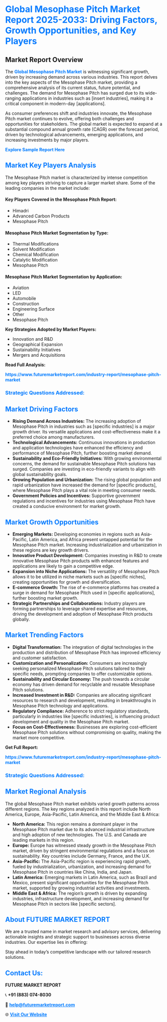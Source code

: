 <h1 style="color: #007BFF;">Global Mesophase Pitch Market Report 2025-2033: Driving Factors, Growth Opportunities, and Key Players</h1>

<section id="overview">
<h2>Market Report Overview</h2>
<p>The <a href="https://www.futuremarketreport.com/industry-report/mesophase-pitch-market" style="color: #007BFF; text-decoration: none;"><strong>Global Mesophase Pitch Market</strong></a> is witnessing significant growth, driven by increasing demand across various industries. This report delves into the key aspects of the Mesophase Pitch market, providing a comprehensive analysis of its current status, future potential, and challenges. The demand for Mesophase Pitch has surged due to its wide-ranging applications in industries such as [insert industries], making it a critical component in modern-day [applications].</p>
<p>As consumer preferences shift and industries innovate, the Mesophase Pitch market continues to evolve, offering both challenges and opportunities for stakeholders. The global market is expected to expand at a substantial compound annual growth rate (CAGR) over the forecast period, driven by technological advancements, emerging applications, and increasing investments by major players.</p>
</section>

<section id="overview">
<p><a href="https://www.futuremarketreport.com/request-sample/reportId=99203" style="color: #007BFF; text-decoration: none;"><strong>Explore Sample Report Here</strong></a></p>
</section>

<section id="key-players">
<h2 style="color: #007BFF;">Market Key Players Analysis</h2>
<p>The Mesophase Pitch market is characterized by intense competition among key players striving to capture a larger market share. Some of the leading companies in the market include:</p>
<h4>Key Players Covered in the Mesophase Pitch Report:</h4>
<ul><li>Himadri</li><li>Advanced Carbon Products</li><li>Mesophase Pitch</li></ul>
<h4>Mesophase Pitch Market Segmentation by Type:</h4>
<ul><li>Thermal Modifications</li><li>Solvent Modification</li><li>Chemical Modification</li><li>Catalytic Modification</li><li>Mesophase Pitch</li></ul>

<h4>Mesophase Pitch Market Segmentation by Application:</h4>
<ul><li>Aviation</li><li>LED</li><li>Automobile</li><li>Construction</li><li>Engineering Surface</li><li>Other</li><li>Mesophase Pitch</li></ul>
<p><strong>Key Strategies Adopted by Market Players:</strong></p>
<ul>
<li>Innovation and R&D</li>
<li>Geographical Expansion</li>
<li>Sustainability Initiatives</li>
<li>Mergers and Acquisitions</li>
</ul>
</section>

<section>
<p><strong>Read Full Analysis: </strong></p><a href="https://www.futuremarketreport.com/industry-report/mesophase-pitch-market" style="color: #007BFF; text-decoration: none;"><strong>https://www.futuremarketreport.com/industry-report/mesophase-pitch-market</strong></a>
<h3 style="color: #007BFF;">Strategic Questions Addressed:</h3>
</section>

<section id="driving-factors">
<h2 style="color: #007BFF;">Market Driving Factors</h2>
<ul>
<li><strong>Rising Demand Across Industries:</strong> The increasing adoption of Mesophase Pitch in industries such as [specific industries] is a major growth driver. Its versatile applications and cost-effectiveness make it a preferred choice among manufacturers.</li>
<li><strong>Technological Advancements:</strong> Continuous innovations in production and application technologies have enhanced the efficiency and performance of Mesophase Pitch, further boosting market demand.</li>
<li><strong>Sustainability and Eco-Friendly Initiatives:</strong> With growing environmental concerns, the demand for sustainable Mesophase Pitch solutions has surged. Companies are investing in eco-friendly variants to align with global sustainability goals.</li>
<li><strong>Growing Population and Urbanization:</strong> The rising global population and rapid urbanization have increased the demand for [specific products], where Mesophase Pitch plays a vital role in meeting consumer needs.</li>
<li><strong>Government Policies and Incentives:</strong> Supportive government regulations and incentives for industries using Mesophase Pitch have created a conducive environment for market growth.</li>
</ul>
</section>

<section id="growth-opportunities">
<h2 style="color: #007BFF;">Market Growth Opportunities</h2>
<ul>
<li><strong>Emerging Markets:</strong> Developing economies in regions such as Asia-Pacific, Latin America, and Africa present untapped potential for the Mesophase Pitch market. Increasing industrialization and urbanization in these regions are key growth drivers.</li>
<li><strong>Innovative Product Development:</strong> Companies investing in R&D to create innovative Mesophase Pitch products with enhanced features and applications are likely to gain a competitive edge.</li>
<li><strong>Expansion into Niche Applications:</strong> The versatility of Mesophase Pitch allows it to be utilized in niche markets such as [specific niches], creating opportunities for growth and diversification.</li>
<li><strong>E-commerce Growth:</strong> The rise of e-commerce platforms has created a surge in demand for Mesophase Pitch used in [specific applications], further boosting market growth.</li>
<li><strong>Strategic Partnerships and Collaborations:</strong> Industry players are forming partnerships to leverage shared expertise and resources, driving the development and adoption of Mesophase Pitch products globally.</li>
</ul>
</section>

<section id="trending-factors">
<h2 style="color: #007BFF;">Market Trending Factors</h2>
<ul>
<li><strong>Digital Transformation:</strong> The integration of digital technologies in the production and distribution of Mesophase Pitch has improved efficiency and customer satisfaction.</li>
<li><strong>Customization and Personalization:</strong> Consumers are increasingly seeking personalized Mesophase Pitch solutions tailored to their specific needs, prompting companies to offer customizable options.</li>
<li><strong>Sustainability and Circular Economy:</strong> The push towards a circular economy has driven demand for recyclable and reusable Mesophase Pitch solutions.</li>
<li><strong>Increased Investment in R&D:</strong> Companies are allocating significant resources to research and development, resulting in breakthroughs in Mesophase Pitch technology and applications.</li>
<li><strong>Regulatory Compliance:</strong> Adherence to strict regulatory standards, particularly in industries like [specific industries], is influencing product development and quality in the Mesophase Pitch market.</li>
<li><strong>Focus on Cost-Effectiveness:</strong> Businesses are exploring cost-efficient Mesophase Pitch solutions without compromising on quality, making the market more competitive.</li>
</ul>
</section>

<section>
<p><strong>Get Full Report: </strong></p><a href="https://www.futuremarketreport.com/industry-report/mesophase-pitch-market" style="color: #007BFF; text-decoration: none;"><strong>https://www.futuremarketreport.com/industry-report/mesophase-pitch-market</strong></a>
<h3 style="color: #007BFF;">Strategic Questions Addressed:</h3>
</section>


<section id="regional-analysis">
<h2 style="color: #007BFF;">Market Regional Analysis</h2>
<p>The global Mesophase Pitch market exhibits varied growth patterns across different regions. The key regions analyzed in this report include North America, Europe, Asia-Pacific, Latin America, and the Middle East & Africa:</p>
<ul>
<li><strong>North America:</strong> This region remains a dominant player in the Mesophase Pitch market due to its advanced industrial infrastructure and high adoption of new technologies. The U.S. and Canada are leading markets in this region.</li>
<li><strong>Europe:</strong> Europe has witnessed steady growth in the Mesophase Pitch market, driven by stringent environmental regulations and a focus on sustainability. Key countries include Germany, France, and the U.K.</li>
<li><strong>Asia-Pacific:</strong> The Asia-Pacific region is experiencing rapid growth, fueled by industrialization, urbanization, and increasing demand for Mesophase Pitch in countries like China, India, and Japan.</li>
<li><strong>Latin America:</strong> Emerging markets in Latin America, such as Brazil and Mexico, present significant opportunities for the Mesophase Pitch market, supported by growing industrial activities and investments.</li>
<li><strong>Middle East & Africa:</strong> The region’s growth is driven by expanding industries, infrastructure development, and increasing demand for Mesophase Pitch in sectors like [specific sectors].</li>
</ul>
</section>

<footer>
<h2 style="color: #007BFF;">About FUTURE MARKET REPORT</h2>
<p>We are a trusted name in market research and advisory services, delivering actionable insights and strategic support to businesses across diverse industries. Our expertise lies in offering:</p>

<p>Stay ahead in today’s competitive landscape with our tailored research solutions.</p>

<h2 style="color: #007BFF;">Contact Us:</h2>
<p><strong>FUTURE MARKET REPORT</strong></p>
<p>📞 <strong>+91 (883) 074-8030</strong></p>
<p>📧 <strong><a href="mailto:help@futuremarketreport.com" style="color: #007BFF;">help@futuremarketreport.com</a></strong></p>
<p>🌐 <strong><a href="https://www.futuremarketreport.com/" style="color: #007BFF;">Visit Our Website</a></strong></p>
</footer>